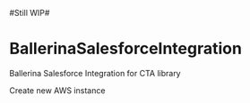 #Still WIP#

# BallerinaSalesforceIntegration
Ballerina Salesforce Integration for CTA library

Create new AWS instance

